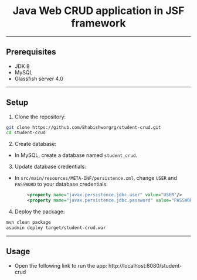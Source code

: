 <h1 align="center">Java Web CRUD application in JSF framework</h1>

---

## Prerequisites
- JDK 8
- MySQL
- Glassfish server 4.0

---

## Setup
1. Clone the repository:
```bash
git clone https://github.com/Bhabishworgrg/student-crud.git
cd student-crud
```

2. Create database:
- In MySQL, create a database named `student_crud`.

3. Update database credentials:
- In `src/main/resources/META-INF/persistence.xml`, change `USER` and `PASSWORD` to your database credentials:
```xml
		<property name="javax.persistence.jdbc.user" value="USER"/>
		<property name="javax.persistence.jdbc.password" value="PASSWORD"/>
```

4. Deploy the package:
```bash
mvn clean package
asadmin deploy target/student-crud.war
```

---

## Usage
- Open the following link to run the app:
http://localhost:8080/student-crud
